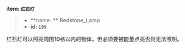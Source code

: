 <!-- BEGIN_AUTOGEN: do NOT edit in this block -->

**item: `红石灯`**

> * **name: ** Redstone_Lamp
> * **id: `199`**

<!-- END_AUTOGEN-->
红石灯可以照亮周围10格以内的物体，但必须要被能量点亮否则无法照明。